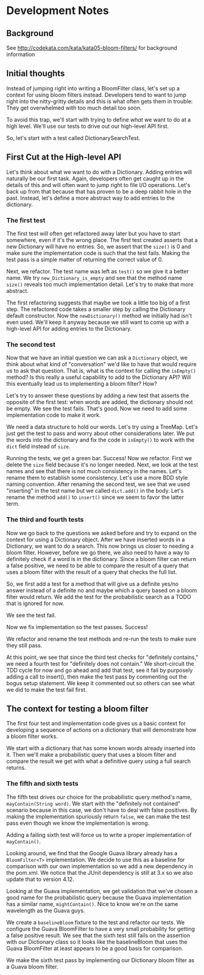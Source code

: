 # Development Notes

## Background

See http://codekata.com/kata/kata05-bloom-filters/ for background information

## Initial thoughts

Instead of jumping right into writing a BloomFilter class, let's set up a context for using bloom filters instead. Developers tend to want to jump right into the nitty-gritty details and this is what often gets them in trouble: They get overwhelmed with too much detail too soon.

To avoid this trap, we'll start with trying to define *what* we want to do at a high level. We'll use our tests to drive out our high-level API first.

So, let's start with a test called DictionarySearchTest.

## First Cut at the High-level API

Let's think about what we want to do with a Dictionary. Adding entries will naturally be our first task. Again, developers often get caught up in the details of this and will often want to jump right to file I/O operations. Let's back up from that because that has proven to be a deep  rabbit hole in the past. Instead, let's define a more abstract way to add entries to the dictionary.

### The first test

The first test will often get refactored away later but you have to start somewhere, even if it's the wrong place. The first test created asserts that a new Dictionary will have no entries. So, we assert that the ``size()`` is 0 and make sure the implementation code is such that the test fails. Making the test pass is a simple matter of returning the correct value of 0.

Next, we refactor. The test name was left as ``test()`` so we give it a better name. We try ``new_Dictionary_is_empty`` and see that the method name ``size()`` reveals too much implementation detail. Let's try to make that more abstract.

The first refactoring suggests that maybe we took a little too big of a first step. The refactored code takes a smaller step by calling the Dictionary default constructor. Now the ``newDictionary()`` method we initially had isn't even used. We'll keep it anyway because we still want to come up with a high-level API for adding entries to the Dictionary.

### The second test

Now that we have an initial question we can ask a ``Dictionary`` object, we think about what kind of "conversation" we'd like to have that would require us to ask that question. That is, what is the context for calling the ``isEmpty()`` method? Is this really a useful capability to add to the Dictionary API? Will this eventually lead us to implementing a bloom filter? How?

Let's try to answer these questions by adding a new test that asserts the opposite of the first test: when words are added, the dictionary should not be empty. We see the test fails. That's good. Now we need to add some implementation code to make it work.

We need a data structure to hold our words. Let's try using a TreeMap. Let's just get the test to pass and worry about other considerations later. We put the words into the dictionary and fix the code in ``isEmpty()`` to work with the ``dict`` field instead of ``size``.

Running the tests, we get a green bar. Success! Now we refactor. First we delete the ``size`` field because it's no longer needed. Next, we look at the test names and see that there is not much consistency in the names. Let's rename them to establish some consistency. Let's use a more BDD style naming convention. After renaming the second test, we see that we used "inserting" in the test name but we called ``dict.add()`` in the body. Let's rename the method ``add()`` to ``insert()`` since we seem to favor the latter term.

### The third and fourth tests

Now we go back to the questions we asked before and try to expand on the context for using a Dictionary object. After we have inserted words in a Dictionary, we want to do a search. This now brings us closer to needing a bloom filter. However, before we go there, we also need to have a way to definitely check if a word is in the dictionary. Since a bloom filter can return a false positive, we need to be able to compare the result of a query that uses a bloom filter with the result of a query that checks the full list.

So, we first add a test for a method that will give us a definite yes/no answer instead of a definite no and maybe which a query based on a bloom filter would return. We add the test for the probabilistic search as a TODO that is ignored for now.

We see the test fail.

Now we fix implementation so the test passes. Success!

We refactor and rename the test methods and re-run the tests to make sure they still pass.

At this point, we see that since the third test checks for "definitely contains," we need a fourth test for "definitely does not contain." We short-circuit the TDD cycle for now and go ahead and add that test, see it fail by purposely adding a call to insert(), then make the test pass by commenting out the bogus setup statement. We keep it commented out so others can see what we did to make the test fail first.

## The context for testing a bloom filter

The first four test and implementation code gives us a basic context for developing a sequence of actions on a dictionary that will demonstrate how a bloom filter works. 

We start with a dictionary that has some known words already inserted into it. Then we'll make a probabilistic query that uses a bloom filter and compare the result we get with what a definitive query using a full search returns.

### The fifth and sixth tests

The fifth test drives our choice for the probabilistic query method's name, ``mayContain(String word)``. We start with the "definitely not contained" scenario because in this case, we don't have to deal with false positives. By making the implementation spuriously return ``false``, we can make the test pass even though we know the implementation is wrong. 

Adding a failing sixth test will force us to write a proper implementation of ``mayContain()``.

Looking around, we find that the Google Guava library already has a ``BloomFilter<T>`` implementation. We decide to use this as a baseline for comparison with our own implementation so we add a new dependency in the pom.xml. We notice that the JUnit dependency is still at 3.x so we also update that to version 4.12.

Looking at the Guava implementation, we get validation that we've chosen a good name for the probabilistic query because the Guava implementation has a similar name, ``mightContain()``. Nice to know we're on the same wavelength as the Guava guys.

We create a ``baselineBloom`` fixture to the test and refactor our tests. We configure the Guava BloomFilter to have a very small probability for getting a false positive result. We see that the sixth test still fails on the assertion with our Dictionary class so it looks like the baselineBloom that uses the Guava BloomFilter at least appears to be a good basis for comparison.

We make the sixth test pass by implementing our Dictionary bloom filter as a Guava bloom filter.
